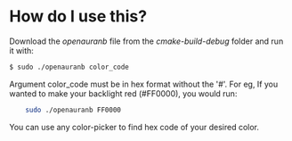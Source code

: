 # How do I use this?

Download the *openauranb* file from the *cmake-build-debug* folder and run it with:

```sh
$ sudo ./openauranb color_code
```
Argument color_code must be in hex format without the '#'.
For eg, If you wanted to make your backlight red (#FF0000), you would run:
```sh
	sudo ./openauranb FF0000
```
You can use any color-picker to find hex code of your desired color.

